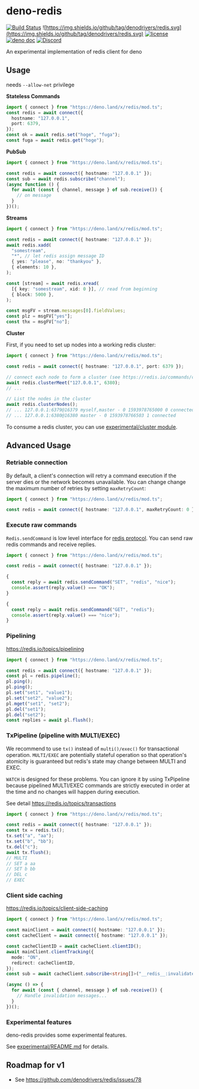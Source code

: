 # deno-redis

[![Build Status](https://github.com/denodrivers/redis/workflows/CI/badge.svg)](https://github.com/denodrivers/redis/actions)
![https://img.shields.io/github/tag/denodrivers/redis.svg](https://img.shields.io/github/tag/denodrivers/redis.svg)
[![license](https://img.shields.io/github/license/denodrivers/redis.svg)](https://github.com/denodrivers/redis)
[![deno doc](https://doc.deno.land/badge.svg)](https://doc.deno.land/https/deno.land/x/redis/mod.ts)
[![Discord](https://img.shields.io/discord/768918486575480863?logo=discord)](https://discord.gg/QXuHBMcgWx)

An experimental implementation of redis client for deno

## Usage

needs `--allow-net` privilege

**Stateless Commands**

```ts
import { connect } from "https://deno.land/x/redis/mod.ts";
const redis = await connect({
  hostname: "127.0.0.1",
  port: 6379,
});
const ok = await redis.set("hoge", "fuga");
const fuga = await redis.get("hoge");
```

**PubSub**

```ts
import { connect } from "https://deno.land/x/redis/mod.ts";

const redis = await connect({ hostname: "127.0.0.1" });
const sub = await redis.subscribe("channel");
(async function () {
  for await (const { channel, message } of sub.receive()) {
    // on message
  }
})();
```

**Streams**

```ts
import { connect } from "https://deno.land/x/redis/mod.ts";

const redis = await connect({ hostname: "127.0.0.1" });
await redis.xadd(
  "somestream",
  "*", // let redis assign message ID
  { yes: "please", no: "thankyou" },
  { elements: 10 },
);

const [stream] = await redis.xread(
  [{ key: "somestream", xid: 0 }], // read from beginning
  { block: 5000 },
);

const msgFV = stream.messages[0].fieldValues;
const plz = msgFV["yes"];
const thx = msgFV["no"];
```

**Cluster**

First, if you need to set up nodes into a working redis cluster:

```ts
import { connect } from "https://deno.land/x/redis/mod.ts";

const redis = await connect({ hostname: "127.0.0.1", port: 6379 });

// connect each node to form a cluster (see https://redis.io/commands/cluster-meet)
await redis.clusterMeet("127.0.0.1", 6380);
// ...

// List the nodes in the cluster
await redis.clusterNodes();
// ... 127.0.0.1:6379@16379 myself,master - 0 1593978765000 0 connected
// ... 127.0.0.1:6380@16380 master - 0 1593978766503 1 connected
```

To consume a redis cluster, you can use
[experimental/cluster module](experimental/cluster/README.md).

## Advanced Usage

### Retriable connection

By default, a client's connection will retry a command execution if the server
dies or the network becomes unavailable. You can change change the maximum
number of retries by setting `maxRetryCount`:

```ts
import { connect } from "https://deno.land/x/redis/mod.ts";

const redis = await connect({ hostname: "127.0.0.1", maxRetryCount: 0 }); // Disable retries
```

### Execute raw commands

`Redis.sendCommand` is low level interface for
[redis protocol](https://redis.io/topics/protocol). You can send raw redis
commands and receive replies.

```ts
import { connect } from "https://deno.land/x/redis/mod.ts";

const redis = await connect({ hostname: "127.0.0.1" });

{
  const reply = await redis.sendCommand("SET", "redis", "nice");
  console.assert(reply.value() === "OK");
}

{
  const reply = await redis.sendCommand("GET", "redis");
  console.assert(reply.value() === "nice");
}
```

### Pipelining

https://redis.io/topics/pipelining

```ts
import { connect } from "https://deno.land/x/redis/mod.ts";

const redis = await connect({ hostname: "127.0.0.1" });
const pl = redis.pipeline();
pl.ping();
pl.ping();
pl.set("set1", "value1");
pl.set("set2", "value2");
pl.mget("set1", "set2");
pl.del("set1");
pl.del("set2");
const replies = await pl.flush();
```

### TxPipeline (pipeline with MULTI/EXEC)

We recommend to use `tx()` instead of `multi()/exec()` for transactional
operation. `MULTI/EXEC` are potentially stateful operation so that operation's
atomicity is guaranteed but redis's state may change between MULTI and EXEC.

`WATCH` is designed for these problems. You can ignore it by using TxPipeline
because pipelined MULTI/EXEC commands are strictly executed in order at the time
and no changes will happen during execution.

See detail https://redis.io/topics/transactions

```ts
import { connect } from "https://deno.land/x/redis/mod.ts";

const redis = await connect({ hostname: "127.0.0.1" });
const tx = redis.tx();
tx.set("a", "aa");
tx.set("b", "bb");
tx.del("c");
await tx.flush();
// MULTI
// SET a aa
// SET b bb
// DEL c
// EXEC
```

### Client side caching

https://redis.io/topics/client-side-caching

```typescript
import { connect } from "https://deno.land/x/redis/mod.ts";

const mainClient = await connect({ hostname: "127.0.0.1" });
const cacheClient = await connect({ hostname: "127.0.0.1" });

const cacheClientID = await cacheClient.clientID();
await mainClient.clientTracking({
  mode: "ON",
  redirect: cacheClientID,
});
const sub = await cacheClient.subscribe<string[]>("__redis__:invalidate");

(async () => {
  for await (const { channel, message } of sub.receive()) {
    // Handle invalidation messages...
  }
})();
```

### Experimental features

deno-redis provides some experimental features.

See [experimental/README.md](experimental/README.md) for details.

## Roadmap for v1

- See https://github.com/denodrivers/redis/issues/78
